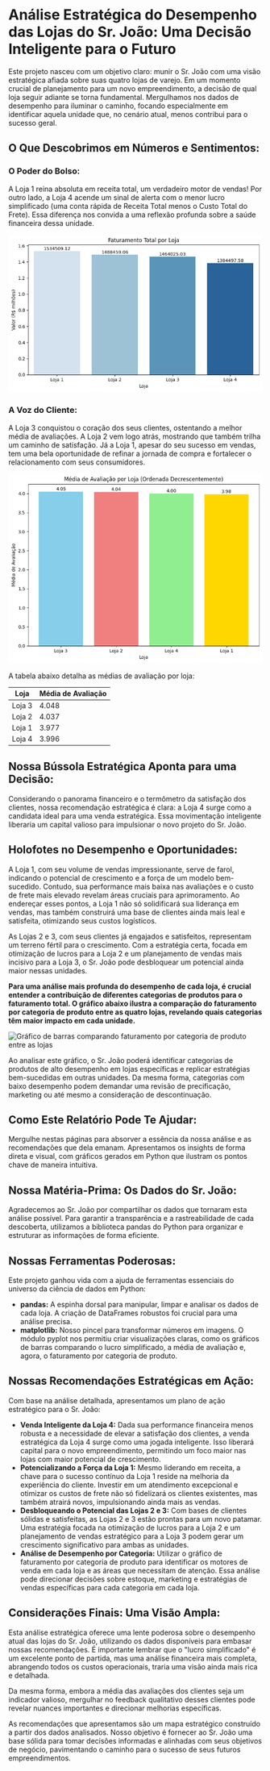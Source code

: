 # Análise Estratégica do Desempenho das Lojas do Sr. João: Uma Decisão Inteligente para o Futuro

Este projeto nasceu com um objetivo claro: munir o Sr. João com uma visão estratégica afiada sobre suas quatro lojas de varejo. Em um momento crucial de planejamento para um novo empreendimento, a decisão de qual loja seguir adiante se torna fundamental. Mergulhamos nos dados de desempenho para iluminar o caminho, focando especialmente em identificar aquela unidade que, no cenário atual, menos contribui para o sucesso geral.

## O Que Descobrimos em Números e Sentimentos:

### O Poder do Bolso:

A Loja 1 reina absoluta em receita total, um verdadeiro motor de vendas! Por outro lado, a Loja 4 acende um sinal de alerta com o menor lucro simplificado (uma conta rápida de Receita Total menos o Custo Total do Frete). Essa diferença nos convida a uma reflexão profunda sobre a saúde financeira dessa unidade.

![Gráfico de barras do lucro simplificado por loja](lucro.png)

### A Voz do Cliente:

A Loja 3 conquistou o coração dos seus clientes, ostentando a melhor média de avaliações. A Loja 2 vem logo atrás, mostrando que também trilha um caminho de satisfação. Já a Loja 1, apesar do seu sucesso em vendas, tem uma bela oportunidade de refinar a jornada de compra e fortalecer o relacionamento com seus consumidores.

![Gráfico de barras da média de avaliação por loja](avaliacao.png)

A tabela abaixo detalha as médias de avaliação por loja:

| Loja   | Média de Avaliação |
|--------|--------------------|
| Loja 3 | 4.048              |
| Loja 2 | 4.037              |
| Loja 1 | 3.977              |
| Loja 4 | 3.996              |

## Nossa Bússola Estratégica Aponta para uma Decisão:

Considerando o panorama financeiro e o termômetro da satisfação dos clientes, nossa recomendação estratégica é clara: a Loja 4 surge como a candidata ideal para uma venda estratégica. Essa movimentação inteligente liberaria um capital valioso para impulsionar o novo projeto do Sr. João.

## Holofotes no Desempenho e Oportunidades:

A Loja 1, com seu volume de vendas impressionante, serve de farol, indicando o potencial de crescimento e a força de um modelo bem-sucedido. Contudo, sua performance mais baixa nas avaliações e o custo de frete mais elevado revelam áreas cruciais para aprimoramento. Ao endereçar esses pontos, a Loja 1 não só solidificará sua liderança em vendas, mas também construirá uma base de clientes ainda mais leal e satisfeita, otimizando seus custos logísticos.

As Lojas 2 e 3, com seus clientes já engajados e satisfeitos, representam um terreno fértil para o crescimento. Com a estratégia certa, focada em otimização de lucros para a Loja 2 e um planejamento de vendas mais incisivo para a Loja 3, o Sr. João pode desbloquear um potencial ainda maior nessas unidades.

**Para uma análise mais profunda do desempenho de cada loja, é crucial entender a contribuição de diferentes categorias de produtos para o faturamento total. O gráfico abaixo ilustra a comparação do faturamento por categoria de produto entre as quatro lojas, revelando quais categorias têm maior impacto em cada unidade.**

![Gráfico de barras comparando faturamento por categoria de produto entre as lojas](faturamento_por_categoria.png)

Ao analisar este gráfico, o Sr. João poderá identificar categorias de produtos de alto desempenho em lojas específicas e replicar estratégias bem-sucedidas em outras unidades. Da mesma forma, categorias com baixo desempenho podem demandar uma revisão de precificação, marketing ou até mesmo a consideração de descontinuação.

## Como Este Relatório Pode Te Ajudar:

Mergulhe nestas páginas para absorver a essência da nossa análise e as recomendações que dela emanam. Apresentamos os insights de forma direta e visual, com gráficos gerados em Python que ilustram os pontos chave de maneira intuitiva.

## Nossa Matéria-Prima: Os Dados do Sr. João:

Agradecemos ao Sr. João por compartilhar os dados que tornaram esta análise possível. Para garantir a transparência e a rastreabilidade de cada descoberta, utilizamos a biblioteca pandas do Python para organizar e estruturar as informações de forma eficiente.

## Nossas Ferramentas Poderosas:

Este projeto ganhou vida com a ajuda de ferramentas essenciais do universo da ciência de dados em Python:

* **pandas:** A espinha dorsal para manipular, limpar e analisar os dados de cada loja. A criação de DataFrames robustos foi crucial para uma análise precisa.
* **matplotlib:** Nosso pincel para transformar números em imagens. O módulo pyplot nos permitiu criar visualizações claras, como os gráficos de barras comparando o lucro simplificado, a média de avaliação e, agora, o faturamento por categoria de produto.

## Nossas Recomendações Estratégicas em Ação:

Com base na análise detalhada, apresentamos um plano de ação estratégico para o Sr. João:

* **Venda Inteligente da Loja 4:** Dada sua performance financeira menos robusta e a necessidade de elevar a satisfação dos clientes, a venda estratégica da Loja 4 surge como uma jogada inteligente. Isso liberará capital para o novo empreendimento, permitindo um foco maior nas lojas com maior potencial de crescimento.
* **Potencializando a Força da Loja 1:** Mesmo liderando em receita, a chave para o sucesso contínuo da Loja 1 reside na melhoria da experiência do cliente. Investir em um atendimento excepcional e otimizar os custos de frete não só fidelizará os clientes existentes, mas também atrairá novos, impulsionando ainda mais as vendas.
* **Desbloqueando o Potencial das Lojas 2 e 3:** Com bases de clientes sólidas e satisfeitas, as Lojas 2 e 3 estão prontas para um novo patamar. Uma estratégia focada na otimização de lucros para a Loja 2 e um planejamento de vendas estratégico para a Loja 3 podem gerar um crescimento significativo para ambas as unidades.
* **Análise de Desempenho por Categoria:** Utilizar o gráfico de faturamento por categoria de produto para identificar os motores de venda em cada loja e as áreas que necessitam de atenção. Essa análise pode direcionar decisões sobre estoque, marketing e estratégias de vendas específicas para cada categoria em cada loja.

## Considerações Finais: Uma Visão Ampla:

Esta análise estratégica oferece uma lente poderosa sobre o desempenho atual das lojas do Sr. João, utilizando os dados disponíveis para embasar nossas recomendações. É importante lembrar que o "lucro simplificado" é um excelente ponto de partida, mas uma análise financeira mais completa, abrangendo todos os custos operacionais, traria uma visão ainda mais rica e detalhada.

Da mesma forma, embora a média das avaliações dos clientes seja um indicador valioso, mergulhar no feedback qualitativo desses clientes pode revelar nuances importantes e direcionar melhorias específicas.

As recomendações que apresentamos são um mapa estratégico construído a partir dos dados analisados. Nosso objetivo é fornecer ao Sr. João uma base sólida para tomar decisões informadas e alinhadas com seus objetivos de negócio, pavimentando o caminho para o sucesso de seus futuros empreendimentos.
